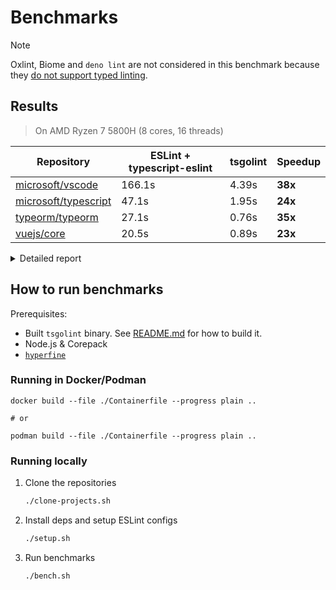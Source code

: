 # Benchmarks

> [!NOTE]
> Oxlint, Biome and `deno lint` are not considered in this benchmark because they [do not support typed linting](https://www.joshuakgoldberg.com/blog/why-typed-linting-needs-typescript-today/).

## Results

> On AMD Ryzen 7 5800H (8 cores, 16 threads)

| Repository                                                      | ESLint + typescript-eslint | tsgolint | Speedup |
| --------------------------------------------------------------- | -------------------------- | -------- | ------- |
| [microsoft/vscode](https://github.com/microsoft/vscode)         | 166.1s                     | 4.39s    | **38x** |
| [microsoft/typescript](https://github.com/microsoft/typescript) | 47.1s                      | 1.95s    | **24x** |
| [typeorm/typeorm](https://github.com/typeorm/typeorm)           | 27.1s                      | 0.76s    | **35x** |
| [vuejs/core](https://github.com/vuejs/core)                     | 20.5s                      | 0.89s    | **23x** |

<details>

<summary>Detailed report</summary>

| microsoft/vscode |
| ---------------- |

```plaintext
Benchmark 1: eslint
  Time (mean ± σ):     166.106 s ±  1.831 s    [User: 209.714 s, System: 10.169 s]
  Range (min … max):   162.952 s … 168.447 s    10 runs

  Warning: Ignoring non-zero exit code.

Benchmark 2: tsgolint
  Time (mean ± σ):      4.391 s ±  0.108 s    [User: 58.501 s, System: 4.573 s]
  Range (min … max):    4.268 s …  4.589 s    10 runs

Summary
  tsgolint ran
   37.83 ± 1.02 times faster than eslint
```

| microsoft/typescript |
| -------------------- |

```plaintext
Benchmark 1: eslint
  Time (mean ± σ):     47.146 s ±  0.976 s    [User: 69.958 s, System: 4.263 s]
  Range (min … max):   45.922 s … 48.800 s    10 runs

  Warning: Ignoring non-zero exit code.

Benchmark 2: tsgolint
  Time (mean ± σ):      1.947 s ±  0.019 s    [User: 17.527 s, System: 1.323 s]
  Range (min … max):    1.916 s …  1.975 s    10 runs

Summary
  tsgolint ran
   24.21 ± 0.55 times faster than eslint
```

| typeorm/typeorm |
| --------------- |

```plaintext
Benchmark 1: eslint
  Time (mean ± σ):     27.109 s ±  0.232 s    [User: 42.639 s, System: 2.311 s]
  Range (min … max):   26.809 s … 27.527 s    10 runs

  Warning: Ignoring non-zero exit code.

Benchmark 2: tsgolint
  Time (mean ± σ):     767.8 ms ±  23.5 ms    [User: 9276.8 ms, System: 947.1 ms]
  Range (min … max):   743.8 ms … 804.4 ms    10 runs

Summary
  tsgolint ran
   35.31 ± 1.12 times faster than eslint
```

| vuejs/core |
| ---------- |

```plaintext
Benchmark 1: eslint
  Time (mean ± σ):     20.503 s ±  0.417 s    [User: 35.541 s, System: 2.026 s]
  Range (min … max):   19.955 s … 21.143 s    10 runs

  Warning: Ignoring non-zero exit code.

Benchmark 2: tsgolint
  Time (mean ± σ):     895.2 ms ±  21.9 ms    [User: 10928.3 ms, System: 918.2 ms]
  Range (min … max):   866.0 ms … 924.3 ms    10 runs

Summary
  tsgolint ran
   22.90 ± 0.73 times faster than eslint
```

</details>

## How to run benchmarks

Prerequisites:

- Built `tsgolint` binary. See [README.md](../README.md) for how to build it.
- Node.js & Corepack
- [`hyperfine`](https://github.com/sharkdp/hyperfine)

### Running in Docker/Podman

```shell
docker build --file ./Containerfile --progress plain ..

# or

podman build --file ./Containerfile --progress plain ..
```

### Running locally

1. Clone the repositories
   ```bash
   ./clone-projects.sh
   ```
2. Install deps and setup ESLint configs
   ```bash
   ./setup.sh
   ```
3. Run benchmarks
   ```bash
   ./bench.sh
   ```
